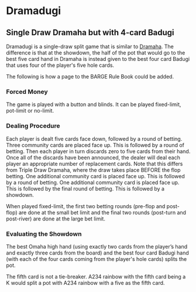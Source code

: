 # Dramadugi

## Single Draw Dramaha but with 4-card Badugi

Dramadugi is a single-draw split game that is similar to
[Dramaha](https://secure.barge.org/bargerulebooks/BARGERuleBook2021-20210712.pdf#page=42). The
difference is that at the showdown, the half of the pot that would go
to the best five card hand in Dramaha is instead given to the best
four card Badugi that uses four of the player's five hole cards.

The following is how a page to the BARGE Rule Book could be added.

### Forced Money

The game is played with a button and blinds. It can be played fixed-limit,
pot-limit or no-limit.

### Dealing Procedure

Each player is dealt five cards face down, followed by a round of
betting.  Three community cards are placed face
up. This is followed by a round of betting.
Then each player in turn discards zero to five cards from their
hand. Once all of the discards have been announced, the dealer will
deal each player an appropriate number of replacement cards. Note that
this differs from Triple Draw Dramaha, where the draw takes place
BEFORE the flop betting.  One additional community card is placed face
up. This is followed by a round of betting.  One
additional community card is placed face up. This is followed by the final
round of betting. This is followed by a showdown.

When played fixed-limit, the first two betting rounds (pre-flop and
post-flop) are done at the small bet limit and the final two rounds
(post-turn and post-river) are done at the large bet limit.

### Evaluating the Showdown 

The best Omaha high hand (using exactly two cards from the player’s hand and
exactly three cards from the board) and the best four card Badugi hand (with
each of the four cards coming from the player's hole cards) splits the pot.

The fifth card is not a tie-breaker. A234 rainbow with the fifth card being
a K would split a pot with A234 rainbow with a five as the fifth card.
